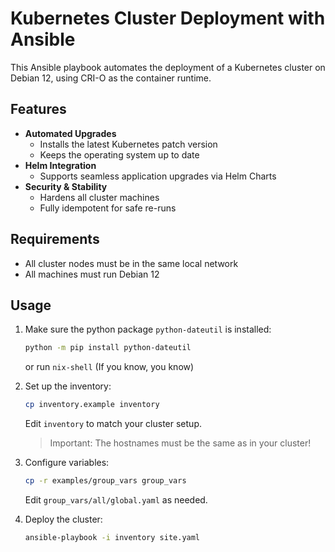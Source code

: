 # Kubernetes Cluster Deployment with Ansible

This Ansible playbook automates the deployment of a Kubernetes cluster on Debian 12, using CRI-O as the container runtime.

## Features

- **Automated Upgrades**
  - Installs the latest Kubernetes patch version
  - Keeps the operating system up to date
- **Helm Integration**
  - Supports seamless application upgrades via Helm Charts
- **Security & Stability**
  - Hardens all cluster machines
  - Fully idempotent for safe re-runs

## Requirements

- All cluster nodes must be in the same local network
- All machines must run Debian 12

## Usage

1. Make sure the python package `python-dateutil` is installed:
    ```sh
    python -m pip install python-dateutil
    ```
    or run `nix-shell` (If you know, you know)

2. Set up the inventory:
    ```sh
    cp inventory.example inventory
    ```
    Edit `inventory` to match your cluster setup.

    > Important:
    > The hostnames must be the same as in your cluster!

3. Configure variables:
    ```sh
    cp -r examples/group_vars group_vars
    ```
    Edit `group_vars/all/global.yaml` as needed.

4. Deploy the cluster:
    ```sh
    ansible-playbook -i inventory site.yaml
    ```
